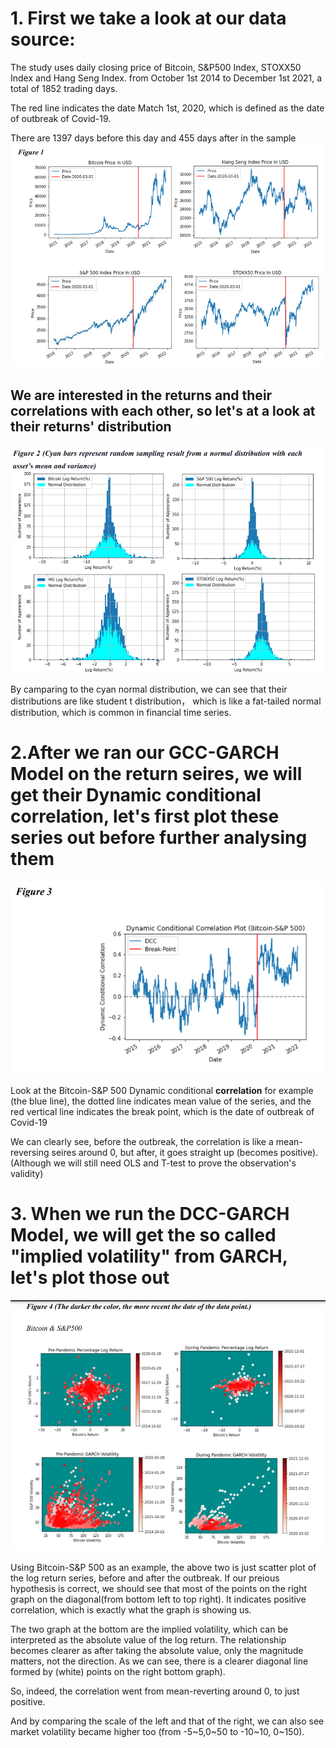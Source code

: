# 1. First we take a look at our data source:
The study uses daily closing price of Bitcoin, S&P500 Index, STOXX50 Index and Hang Seng Index.
from October 1st 2014 to December 1st 2021, a total of 1852 trading days.

The red line indicates the date Match 1st, 2020, which is defined as the date of outbreak of Covid-19.

There are 1397 days before this day and 455 days after in the sample
![alt text](https://github.com/tonytian98/Corr_bitcoin_stock/blob/main/C1.png)

## We are interested in the returns and their correlations with each other, so let's at a look at their returns' distribution
![alt text](https://github.com/tonytian98/Corr_bitcoin_stock/blob/main/C2.png)

By camparing to the cyan normal distribution, we can see that their distributions are like student t distribution， which is like a fat-tailed normal distribution, which is common in financial time series.

# 2.After we ran our GCC-GARCH Model on the return seires, we will get their Dynamic conditional **correlation**, let's first plot these series out before further analysing them
![alt text](https://github.com/tonytian98/Corr_bitcoin_stock/blob/main/C3.png)

Look at the Bitcoin-S&P 500 Dynamic conditional **correlation** for example (the blue line), the dotted line indicates mean value of the series, and the red vertical line indicates the break point, which is the date of outbreak of Covid-19

We can clearly see, before the outbreak, the correlation is like a mean-reversing seires around 0, but after, it goes straight up (becomes positive). (Although we will still need OLS and T-test to prove the observation's validity)


# 3. When we run the DCC-GARCH Model, we will get the so called "implied volatility" from GARCH, let's plot those out
![alt text](https://github.com/tonytian98/Corr_bitcoin_stock/blob/main/C4.png)

Using Bitcoin-S&P 500 as an example, the above two is just scatter plot of the log return series, before and after the outbreak. If our preious hypothesis is correct, we should see that most of the points on the right graph on the diagonal(from bottom left to top right).
It indicates positive correlation, which is exactly what the graph is showing us.

The two graph at the bottom are the implied volatility, which can be interpreted as the absolute value of the log return. The relationship becomes clearer as after taking the absolute value,
only the magnitude matters, not the direction. As we can see, there is a clearer diagonal line formed by (white) points on the right bottom graph).

So, indeed, the correlation went from mean-reverting around 0, to just positive.

And by comparing the scale of the left and that of the right, we can also see market volatility became higher too (from -5~5,0~50 to -10~10, 0~150). 
